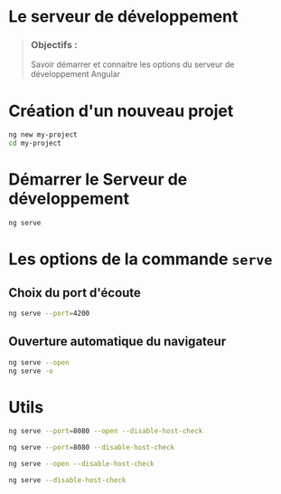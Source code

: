 # Le serveur de développement
> ### Objectifs :
> Savoir démarrer et connaitre les options du serveur de développement Angular




# Création d'un nouveau projet

```bash
ng new my-project
cd my-project
```



# Démarrer le Serveur de développement

```bash
ng serve
```



# Les options de la commande `serve`

## Choix du port d'écoute

```bash
ng serve --port=4200
```

## Ouverture automatique du navigateur

```bash
ng serve --open
ng serve -o
```



# Utils

```bash
ng serve --port=8080 --open --disable-host-check
```
```bash
ng serve --port=8080 --disable-host-check
```
```bash
ng serve --open --disable-host-check
```
```bash
ng serve --disable-host-check
```